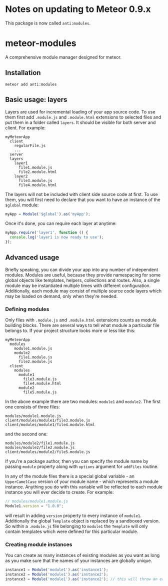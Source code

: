 # Notes on updating to Meteor 0.9.x

This package is now called `anti:modules`.

# meteor-modules

A comprehensive module manager designed for meteor.

## Installation

```
meteor add anti:modules
```

## Basic usage: layers

Layers are used for incremental loading of your app source code. To use them first add `.module.js` and `.module.html` extensions to selected files and put them in a folder called `layers`. It should be visible for both server and client. For example:
```
myMeteorApp
  client
    regularFile.js
    ...
  server
  layers
    layer1
      file1.module.js
      file2.module.html
    layer2
      file3.module.js
      file4.module.html
```
The layers will not be included with client side source code at first. To use them, you will first need to declare that you want to have an instance of the `$global` module:
```javascript
myApp = Module('$global').as('myApp');
```
Once it's done, you can require each layer at anytime:
```javascript
myApp.require('layer1', function () {
  console.log('layer1 is now ready to use');
});
```

## Advanced usage

Briefly speaking, you can divide your app into any number of independent modules. Modules are useful, because they provide namespacing for some global objects like templates, helpers, collections and routes. Also, a single module may be instantiated multiple times with different configuration. Additionally, each module may consist of multiple source code layers which may be loaded on demand, only when they're needed.

### Defining modules

Only files with `.module.js` and `.module.html` extensions counts as module building blocks. There are several ways to tell what module a particular file belongs to. If your project structure looks more or less like this:
```
myMeteorApp
  modules
    module1.module.js
    module2
      file1.module.js
      file2.module.js
  client
    modules
      module1
        file3.module.js
        file4.module.html
      module2
        file5.module.js
```
In the above example there are two modules: `module1` and `module2`. The first one consists of three files:
```
modules/module1.module.js
client/modules/module1/file3.module.js
client/modules/module1/file4.module.html
```
and the second one:
```
modules/module2/file1.module.js
modules/module2/file2.module.js
client/modules/module2/file5.module.js
```
If you're a package author, then you can specify the module name by passing `module` property along with `options` argument for `addFiles` routine.

In any of the module files there is a special global variable - an `UpperCamelCase` version of your module name - which represents a module instance. Anything you do with this variable will be reflected to each module instance you will ever decide to create. For example:
```javascript
// modules/module1.module.js
Module1.version = "1.0.0";
```
will result in adding `version` property to every instance of `module1`. Additionally the global `Template` object is replaced by a sandboxed version. So within a `.module.js` file belonging to `module1` the `Template` will only contain templates which were defined for this particular module.

### Creating module instances

You can create as many instances of existing modules as you want as long as you make sure that the names of your instances are globally unique.
```javascript
instance1 = Module('module1').as('instance1');
instance2 = Module('module1').as('instance2');
instance3 = Module('module1').as('instance2'); // this will throw an error
```

